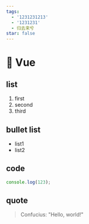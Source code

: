 ```yaml
---
tags:
  - '1231231213'
  - '1231231'
  - 归去来兮
star: false
---
```

# 🚀️ Vue

## list

1. first
2. second
3. third

## bullet list

- list1
- list2

## code

```js
console.log(123);
```

## quote

> Confucius: "Hello, world!"
